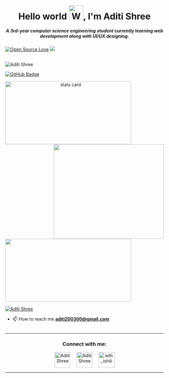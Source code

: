 <h1 align="center">Hello world <img src="https://raw.githubusercontent.com/nixin72/nixin72/master/wave.gif" 
         alt="Waving hand animated gif"
         height="45"
         width="45" />, I'm Aditi Shree</h1>
<h5 align="center">
A 3rd-year computer science engineering student currently learning web development along with UI/UX designing. 
</h5>

 [![Open Source Love](https://badges.frapsoft.com/os/v2/open-source.svg?v=103)](https://github.com/AditiS2610) [![](https://cdn.rawgit.com/sindresorhus/awesome/d7305f38d29fed78fa85652e3a63e154dd8e8829/media/badge.svg)](https://github.com/AditiS2610)
<br> <br> 

<p align="left"> <img src="https://komarev.com/ghpvc/?username=AditiS2610&label=Profile%20views&color=0e75b6&style=flat" alt="Aditi Shree" /> </p>
<p>

 <p align="left">
<a href="https://github.com/AditiS2610?tab=followers"><img src="https://img.shields.io/github/followers/AditiS2610?label=Followers&style=social" alt="GitHub Badge"></a></p>
<a align= "center" href="https://github.com/AditiS2610">
<img alt= "stats card" height="200px" width="400" src="https://github-readme-streak-stats.herokuapp.com/?user=AditiS2610&theme=radical">
<img align="right" height="300" width="350" src="https://c.tenor.com/AlUkiGkR2j8AAAAM/new-game-ahagon-umiko-programming.gif" /> </a>
</p>
<img height="200px" width="400" src="https://github-readme-stats.vercel.app/api?username=AditiS2610&count_private=true&theme=radical&show_icons=true" />

<p align="left"> <a href="https://twitter.com/shreeAditi26" target="blank"><img src="https://img.shields.io/twitter/follow/shreeAditi26?logo=twitter&style=for-the-badge" alt="Aditi Shree" /></a> </p>

- 📫 How to reach me **aditi200300@gmail.com**
<br><br>
<hr>

<h3 align="center">Connect with me:</h3>
<p align="center">
<a href="https://twitter.com/shreeAditi26" target="blank"><img align="center" src="https://img.icons8.com/color/96/000000/twitter--v1.png" alt="Aditi Shree" height="50" width="50" /></a> &nbsp;&nbsp;&nbsp;
<a href="https://www.linkedin.com/in/aditi-shree-2aa4071b0/" target="blank"><img align="center" src="https://cdn-icons-png.flaticon.com/512/174/174857.png" alt="Aditi Shree" height="50" width="50" /></a>&nbsp;&nbsp;&nbsp;&nbsp;
<a href="https://hashnode.com/@Aditi2610" target="blank"><img align="center" src="https://cdn.hashnode.com/res/hashnode/image/upload/v1611902473383/CDyAuTy75.png?auto=compress" alt="wth_ishiii" height="50" width="50" /></a>
</p>

<hr>
